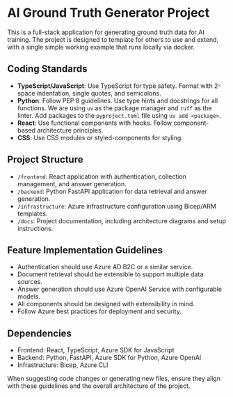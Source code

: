 <!-- Use this file to provide workspace-specific custom instructions to Copilot. For more details, visit https://code.visualstudio.com/docs/copilot/copilot-customization#_use-a-githubcopilotinstructionsmd-file -->

# AI Ground Truth Generator Project

This is a full-stack application for generating ground truth data for AI training. The project is designed to template for others to use and extend, with a single simple working example that runs locally via docker.

## Coding Standards

- **TypeScript/JavaScript**: Use TypeScript for type safety. Format with 2-space indentation, single quotes, and semicolons.
- **Python**: Follow PEP 8 guidelines. Use type hints and docstrings for all functions. We are using `uv` as the package manager and `ruff` as the linter. Add packages to the `pyproject.toml` file using `uv add <package>`.
- **React**: Use functional components with hooks. Follow component-based architecture principles.
- **CSS**: Use CSS modules or styled-components for styling.

## Project Structure

- `/frontend`: React application with authentication, collection management, and answer generation.
- `/backend`: Python FastAPI application for data retrieval and answer generation.
- `/infrastructure`: Azure infrastructure configuration using Bicep/ARM templates.
- `/docs`: Project documentation, including architecture diagrams and setup instructions.

## Feature Implementation Guidelines

- Authentication should use Azure AD B2C or a similar service.
- Document retrieval should be extensible to support multiple data sources.
- Answer generation should use Azure OpenAI Service with configurable models.
- All components should be designed with extensibility in mind.
- Follow Azure best practices for deployment and security.

## Dependencies

- Frontend: React, TypeScript, Azure SDK for JavaScript
- Backend: Python, FastAPI, Azure SDK for Python, Azure OpenAI
- Infrastructure: Bicep, Azure CLI

When suggesting code changes or generating new files, ensure they align with these guidelines and the overall architecture of the project.
